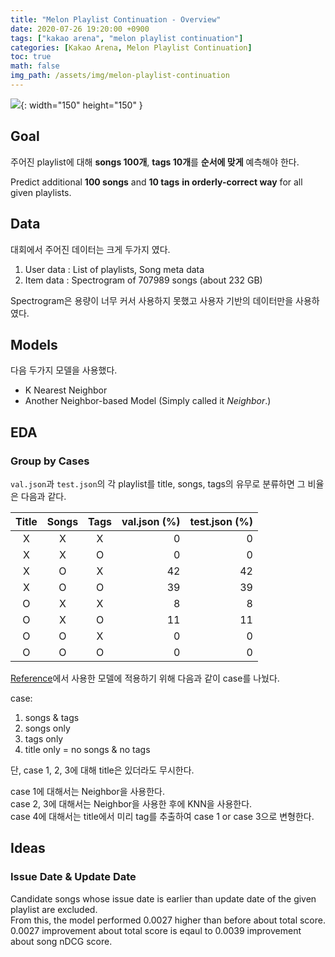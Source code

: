```yaml
---
title: "Melon Playlist Continuation - Overview"
date: 2020-07-26 19:20:00 +0900
tags: ["kakao arena", "melon playlist continuation"]
categories: [Kakao Arena, Melon Playlist Continuation]
toc: true
math: false
img_path: /assets/img/melon-playlist-continuation
---
```


![](melon.png){: width="150" height="150" }

## Goal
주어진 playlist에 대해 **songs 100개**, **tags 10개**를 **순서에 맞게** 예측해야 한다.

Predict additional **100 songs** and **10 tags** **in orderly-correct way** for all given playlists.

## Data
대회에서 주어진 데이터는 크게 두가지 였다.
1. User data : List of playlists, Song meta data
2. Item data : Spectrogram of 707989 songs (about 232 GB)

Spectrogram은 용량이 너무 커서 사용하지 못했고 사용자 기반의 데이터만을 사용하였다.

## Models
다음 두가지 모델을 사용했다.
- K Nearest Neighbor
- Another Neighbor-based Model (Simply called it *Neighbor*.)

## EDA
### Group by Cases
`val.json`과 `test.json`의 각 playlist를 title, songs, tags의 유무로 분류하면 그 비율은 다음과 같다.

Title | Songs | Tags | val.json (%) | test.json (%)
:---:|:---:|:---:|---:|---:
X|X|X|0|0
X|X|O|0|0
X|O|X|42|42
X|O|O|39|39
O|X|X|8|8
O|X|O|11|11
O|O|X|0|0
O|O|O|0|0

[Reference](/projects/melon-playlist-continuation/#references)에서 사용한 모델에 적용하기 위해 다음과 같이 case를 나눴다.

case:

1. songs & tags
1. songs only
1. tags only
1. title only = no songs & no tags

단, case 1, 2, 3에 대해 title은 있더라도 무시한다.

case 1에 대해서는 Neighbor을 사용한다.<br>
case 2, 3에 대해서는 Neighbor을 사용한 후에 KNN을 사용한다.<br>
case 4에 대해서는 title에서 미리 tag를 추출하여 case 1 or case 3으로 변형한다.

## Ideas
### Issue Date & Update Date
Candidate songs whose issue date is earlier than update date of the given playlist are excluded.<br>
From this, the model performed 0.0027 higher than before about total score.<br>
0.0027 improvement about total score is eqaul to 0.0039 improvement about song nDCG score.
